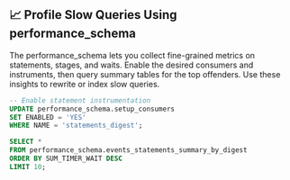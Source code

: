 ## 📈 Profile Slow Queries Using performance_schema
The performance_schema lets you collect fine-grained metrics on statements, stages, and waits. Enable the desired consumers and instruments, then query summary tables for the top offenders. Use these insights to rewrite or index slow queries.

```sql
-- Enable statement instrumentation
UPDATE performance_schema.setup_consumers
SET ENABLED = 'YES'
WHERE NAME = 'statements_digest';

SELECT *
FROM performance_schema.events_statements_summary_by_digest
ORDER BY SUM_TIMER_WAIT DESC
LIMIT 10;
```